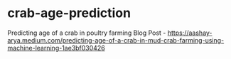 # crab-age-prediction
Predicting age of a crab in poultry farming
Blog Post - https://aashay-arya.medium.com/predicting-age-of-a-crab-in-mud-crab-farming-using-machine-learning-1ae3bf030426
